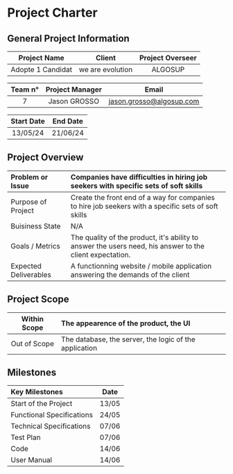 # Project Charter

## General Project Information

| Project Name | Client | Project Overseer |
| :---: | :---: | :---: |
| Adopte 1 Candidat | we are evolution | ALGOSUP |

| Team n°| Project Manager | Email |
| :---: | :---: | :---: |
| 7 | Jason GROSSO | jason.grosso@algosup.com |

| Start Date | End Date |
| :---: | :---: |
| 13/05/24 | 21/06/24 |

## Project Overview

| Problem or Issue | Companies have difficulties in hiring job seekers with specific sets of soft skills |
| :--- | :--- |
| Purpose of Project | Create the front end of a way for companies to hire job seekers with a specific sets of soft skills |
| Buisiness State | N/A |
| Goals / Metrics | The quality of the product, it's ability to answer the users need, his answer to the client expectation. |
| Expected Deliverables | A functionning website / mobile application answering the demands of the client |

## Project Scope

| Within Scope | The appearence of the product, the UI |
| :---: | :--- |
| Out of Scope | The database, the server, the logic of the application |

## Milestones

| Key Milestones | Date |
| :--- | :---: |
| Start of the Project | 13/05 |
| Functional Specifications | 24/05 |
| Technical Specifications  | 07/06 |
| Test Plan | 07/06 |
| Code | 14/06 |
| User Manual | 14/06 |